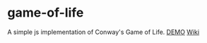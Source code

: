 # game-of-life

A simple js implementation of Conway's Game of Life.
[DEMO](https://yiting007.github.io/#/life)
[Wiki](http://en.wikipedia.org/wiki/Conway%27s_Game_of_Life)
